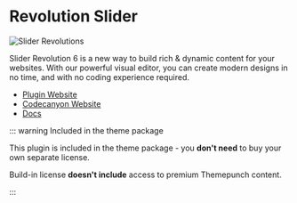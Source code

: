 # Revolution Slider

![Slider Revolutions](/omnis-docs/images/plugins/revslider.jpg)

Slider Revolution 6 is a new way to build rich & dynamic content for your websites. With our powerful visual editor, you can create modern designs in no time, and with no coding experience required.

- [Plugin Website](https://revolution.themepunch.com/)
- [Codecanyon Website](https://codecanyon.net/item/slider-revolution-responsive-wordpress-plugin/2751380?ref=LeopardThemes)
- [Docs](https://www.themepunch.com/support-center/#sliderrevolution-documentation)

::: warning Included in the theme package

This plugin is included in the theme package - you **don't need** to buy your own separate license.

Build-in license **doesn't include** access to premium Themepunch content.

:::